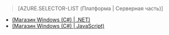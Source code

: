 ﻿> [AZURE.SELECTOR-LIST (Платформа | Серверная часть)]
- [(Магазин Windows (C#) | .NET)](/ru-ru/documentation/articles/mobile-services-dotnet-backend-windows-store-dotnet-aad-rbac/)
- [(Магазин Windows (C#) | JavaScript)](/ru-ru/documentation/articles/mobile-services-javascript-backend-windows-store-dotnet-aad-rbac/)
<!--HONumber=42-->
